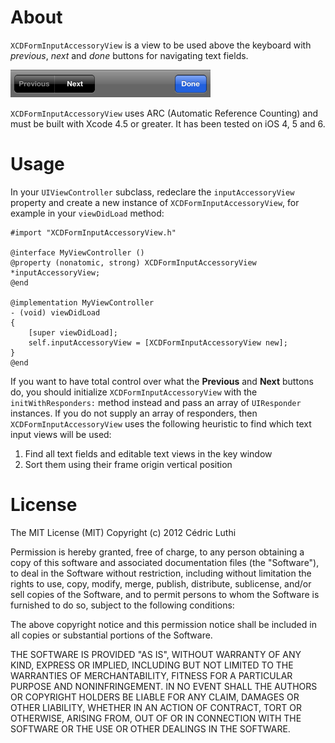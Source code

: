 About
=====
`XCDFormInputAccessoryView` is a view to be used above the keyboard with *previous*, *next* and *done* buttons for navigating text fields.

![screenshot](https://github.com/0xced/XCDFormInputAccessoryView/raw/master/Screenshots/XCDFormInputAccessoryView.png)

`XCDFormInputAccessoryView` uses ARC (Automatic Reference Counting) and must be built with Xcode 4.5 or greater. It has been tested on iOS 4, 5 and 6.

Usage
=====
In your `UIViewController` subclass, redeclare the `inputAccessoryView` property and create a new instance of `XCDFormInputAccessoryView`, for example in your `viewDidLoad` method:

	#import "XCDFormInputAccessoryView.h"
	
	@interface MyViewController ()
	@property (nonatomic, strong) XCDFormInputAccessoryView *inputAccessoryView;
	@end
	
	@implementation MyViewController
	- (void) viewDidLoad
	{
		[super viewDidLoad];
		self.inputAccessoryView = [XCDFormInputAccessoryView new];
	}
	@end

If you want to have total control over what the **Previous** and **Next** buttons do, you should initialize `XCDFormInputAccessoryView` with the `initWithResponders:` method instead and pass an array of `UIResponder` instances. If you do not supply an array of responders, then `XCDFormInputAccessoryView` uses the following heuristic to find which text input views will be used:

1. Find all text fields and editable text views in the key window
2. Sort them using their frame origin vertical position

License
=======
The MIT License (MIT)
Copyright (c) 2012 Cédric Luthi

Permission is hereby granted, free of charge, to any person obtaining a copy of this software and associated documentation files (the "Software"), to deal in the Software without restriction, including without limitation the rights to use, copy, modify, merge, publish, distribute, sublicense, and/or sell copies of the Software, and to permit persons to whom the Software is furnished to do so, subject to the following conditions:

The above copyright notice and this permission notice shall be included in all copies or substantial portions of the Software.

THE SOFTWARE IS PROVIDED "AS IS", WITHOUT WARRANTY OF ANY KIND, EXPRESS OR IMPLIED, INCLUDING BUT NOT LIMITED TO THE WARRANTIES OF MERCHANTABILITY, FITNESS FOR A PARTICULAR PURPOSE AND NONINFRINGEMENT. IN NO EVENT SHALL THE AUTHORS OR COPYRIGHT HOLDERS BE LIABLE FOR ANY CLAIM, DAMAGES OR OTHER LIABILITY, WHETHER IN AN ACTION OF CONTRACT, TORT OR OTHERWISE, ARISING FROM, OUT OF OR IN CONNECTION WITH THE SOFTWARE OR THE USE OR OTHER DEALINGS IN THE SOFTWARE.